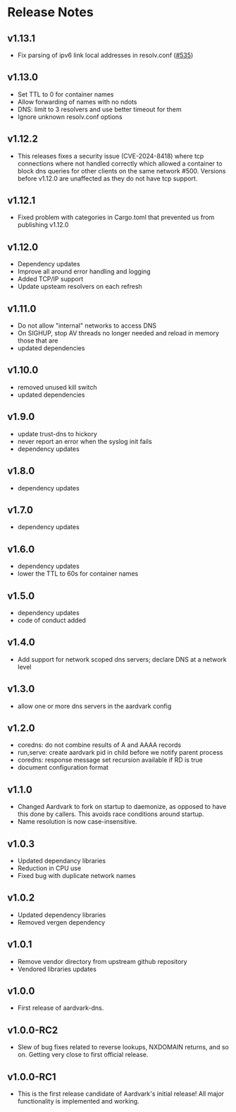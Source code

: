 # Release Notes

## v1.13.1

* Fix parsing of ipv6 link local addresses in resolv.conf ([#535](https://github.com/containers/aardvark-dns/issues/535))

## v1.13.0

* Set TTL to 0 for container names
* Allow forwarding of names with no ndots
* DNS: limit to 3 resolvers and use better timeout for them
* Ignore unknown resolv.conf options

## v1.12.2

* This releases fixes a security issue (CVE-2024-8418) where tcp connections where not handled correctly which allowed a container to block dns queries for other clients on the same network #500. Versions before v1.12.0 are unaffected as they do not have tcp support.

## v1.12.1

* Fixed problem with categories in Cargo.toml that prevented us from publishing v1.12.0

## v1.12.0

* Dependency updates
* Improve all around error handling and logging
* Added TCP/IP support
* Update upsteam resolvers on each refresh

## v1.11.0
* Do not allow "internal" networks to access DNS
* On SIGHUP, stop AV threads no longer needed and reload in memory those that are
* updated dependencies

## v1.10.0
* removed unused kill switch
* updated dependencies

## v1.9.0
* update trust-dns to hickory
* never report an error when the syslog init fails
* dependency updates

## v1.8.0
* dependency updates

## v1.7.0
* dependency updates

## v1.6.0
* dependency updates
* lower the TTL to 60s for container names

## v1.5.0
* dependency updates
* code of conduct added

## v1.4.0
* Add support for network scoped dns servers; declare DNS at a network level

## v1.3.0
* allow one or more dns servers in the aardvark config

## v1.2.0
* coredns: do not combine results of A and AAAA records
* run,serve: create aardvark pid in child before we notify parent process
* coredns: response message set recursion available if RD is true
* document configuration format

## v1.1.0
* Changed Aardvark to fork on startup to daemonize, as opposed to have this done by callers. This avoids race conditions around startup.
* Name resolution is now case-insensitive.

## v1.0.3
* Updated dependancy libraries
* Reduction in CPU use
* Fixed bug with duplicate network names

## v1.0.2
* Updated dependency libraries
* Removed vergen dependency

## v1.0.1
- Remove vendor directory from upstream github repository
- Vendored libraries updates

## v1.0.0
- First release of aardvark-dns.

## v1.0.0-RC2
- Slew of bug fixes related to reverse lookups, NXDOMAIN returns, and so on. Getting very close to first official release.

## v1.0.0-RC1
- This is the first release candidate of Aardvark's initial release! All major functionality is implemented and working.
